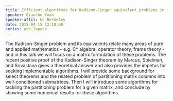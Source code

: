```yaml
---
title: Efficient algorithms for Kadison-Singer equivalent problems in finite dimensions
speaker: Qiaochu Yuan
speaker-affil: UC Berkeley
date: 2015-04-15 12:10:00
series: ucb-lapack
---
```


The Kadison-Singer problem and its equivalents relate many areas of pure and
applied mathematics - e.g. C* algebra, operator theory, frame theory - and in
this talk we will focus on a matrix formulation of these problems. The recent
positive proof of the Kadison-Singer theorem by Marcus, Spielman, and
Srivastava gives a theoretical answer and also provides the impetus for seeking
implementable algorithms. I will provide some background for select theorems
and the related problem of partitioning matrix columns into well-conditioned
submatrices. Then I will introduce some algorithms for tackling the
partitioning problem for a given matrix, and conclude by showing some numerical
results for these algorithms. 
